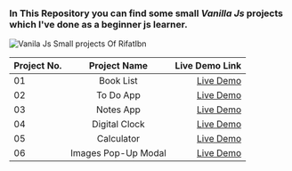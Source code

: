 ### In This Repository you can find some small ***Vanilla Js*** projects which I've done as a beginner js learner. <br>

![Vanila Js Small projects Of RifatIbn](https://repository-images.githubusercontent.com/348590462/91cc9200-8718-11eb-9f89-7c21e29ab3e1)



| Project No.| Project Name | Live Demo Link |
| :---         |     :---:      |          ---: |
| 01     |        Book List    | [Live Demo](https://rifatibn-book-list.netlify.app/)   |
| 02   |        To Do App   | [Live Demo](https://rifatibn-todo-app.netlify.app/)   |
| 03   |       Notes App   | [Live Demo](https://rifatibn-notesapp.netlify.app/)   |
| 04  |       Digital Clock  | [Live Demo](https://rifatibn-digital-clock.netlify.app/)   |
| 05  |       Calculator | [Live Demo](https://rifatibn-calculator2.netlify.app)   |
| 06 | Images Pop-Up Modal | [Live Demo](https://rifatibn-imgmodal.netlify.app)|


